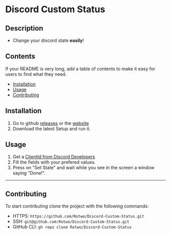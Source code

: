 # Discord Custom Status

## Description 

* Change your discord state <b>easily</b>!


## Contents

If your README is very long, add a table of contents to make it easy for users to find what they need.

* [Installation](#installation)
* [Usage](#usage)
* [Contributing](#contributing)


## Installation

1. Go to github [releases](https://github.com/Rotwo/Discord-Custom-Status/releases) or the [website](https://discord-custom-status.firebaseapp.com/)
2. Download the latest Setup and run it.


## Usage 

1. Get a [ClientId from Discord Developers](https://discord.com/developers/applications)
2. Fill the fields with your prefered values.
3. Press on "Set State" and wait while you see in the screen a window saying "Done!".

---


## Contributing

To start contributing clone the project with the following commands:
* HTTPS: `https://github.com/Rotwo/Discord-Custom-Status.git`
* SSH: `git@github.com:Rotwo/Discord-Custom-Status.git`
* GitHub CLI: `gh repo clone Rotwo/Discord-Custom-Status`
